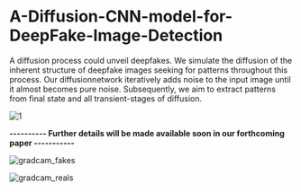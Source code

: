 # A-Diffusion-CNN-model-for-DeepFake-Image-Detection

A diffusion process could unveil deepfakes. We simulate the diffusion of the inherent structure of deepfake images seeking for patterns throughout this process. Our diffusionnetwork iteratively adds noise to the input image until it almost becomes pure noise. Subsequently, we aim to extract patterns from final state and all transient-stages of diffusion.


![1](https://github.com/EmmanuelPintelas/A-Diffusion-CNN-model-for-DeepFake-Image-Detection/assets/68348589/69cbb8ab-dcbb-4681-9085-3916261d1d83)




**---------- Further details will be made available soon in our forthcoming paper -----------**


![gradcam_fakes](https://github.com/EmmanuelPintelas/A-Diffusion-CNN-model-for-DeepFake-Image-Detection/assets/68348589/e40c64af-dd48-45bc-9f7e-36acd0510a97)

![gradcam_reals](https://github.com/EmmanuelPintelas/A-Diffusion-CNN-model-for-DeepFake-Image-Detection/assets/68348589/b03cf030-6c8f-4951-b8b2-a0f54a090e32)

